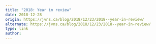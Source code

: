 ```yaml
---
title: "2018: Year in review"
date: 2018-12-28
origin: https://jvns.ca/blog/2018/12/23/2018--year-in-review/
alternate: https://jvns.ca/blog/2018/12/23/2018--year-in-review/
type: link
author: 
---
```


